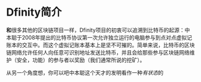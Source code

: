 # Dfinity简介

**和**很多其他的区块链项目一样，Dfinity项目的初衷可以追溯到比特币的起源：中本聪于2008年提出的比特币协议第一次允许独立运行的电脑参与到点对点虚拟记账本的交互中。而这个虚拟记账本基本上是坚不可摧的。简单来说，比特币的区块链网络允许任何人向任意可识别地址发送比特币，并且会给那些参与区块链网络维护（安全，功能）的参与者以奖励（我们通常所说的挖矿）。

从另一个角度想，你可以吧中本聪这个天才的发明看作一种*有状态*的